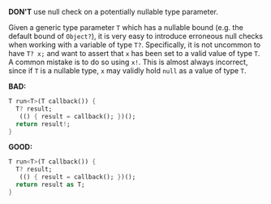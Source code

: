**DON'T** use null check on a potentially nullable type parameter.

Given a generic type parameter `T` which has a nullable bound (e.g. the default
bound of `Object?`), it is very easy to introduce erroneous null checks when
working with a variable of type `T?`. Specifically, it is not uncommon to have
`T? x;` and want to assert that `x` has been set to a valid value of type `T`.
A common mistake is to do so using `x!`. This is almost always incorrect, since
if `T` is a nullable type, `x` may validly hold `null` as a value of type `T`.

**BAD:**
```dart
T run<T>(T callback()) {
  T? result;
   (() { result = callback(); })();
  return result!;
}
```

**GOOD:**
```dart
T run<T>(T callback()) {
  T? result;
   (() { result = callback(); })();
  return result as T;
}
```

